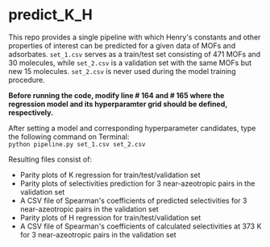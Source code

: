 # predict_K_H

This repo provides a single pipeline with which Henry's constants and other properties of interest can be predicted for a given data of MOFs and adsorbates. `set_1.csv` serves as a train/test set consisting of 471 MOFs and 30 molecules, while `set_2.csv` is a validation set with the same MOFs but new 15 molecules. `set_2.csv` is never used during the model training procedure.

**Before running the code, modify line # 164 and # 165 where the regression model and its hyperparamter grid should be defined, respectively.**

After setting a model and corresponding hyperparameter candidates, type the following command on Terminal:  
`python pipeline.py set_1.csv set_2.csv`

Resulting files consist of:
- Parity plots of K regression for train/test/validation set
- Parity plots of selectivities prediction for 3 near-azeotropic pairs in the validation set
- A CSV file of Spearman's coefficients of predicted selectivities for 3 near-azeotropic pairs in the validation set
- Parity plots of H regression for train/test/validation set
- A CSV file of Spearman's coefficients of calculated selectivities at 373 K for 3 near-azeotropic pairs in the validation set

